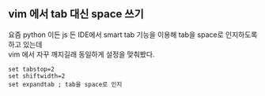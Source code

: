 ## vim 에서 tab 대신 space 쓰기
요즘 python 이든 js 든 IDE에서 smart tab 기능을 이용해 tab을 space로 인지하도록 하고 있는데  
vim 에서 자꾸 깨지길래 동일하게 설정을 맞춰봤다.  
```
set tabstop=2
set shiftwidth=2
set expandtab ; tab을 space로 인지
```
